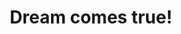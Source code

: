 ---
layout: archive_film
permalink: en/archive/2021/extra-short/dream-comes-true

title: Dream comes true!
director: Elina Pupina
country: Ukraine
description: "Documentary short animation film how dreams comes true and best weekend 2020."
category: extra-short
image_folder: images/films/archive/2021/extra-short/dream-comes-true
is_winner: false
submission_year: 2021
lang: en
---